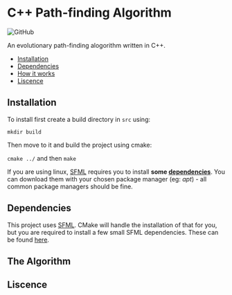 # C++ Path-finding Algorithm

![GitHub](https://img.shields.io/github/license/HamishHamiltonSmith/Cpp-Pathfinder)

An evolutionary path-finding alogorithm written in C++.

+ [Installation](#installation)
+ [Dependencies](#dependencies)
+ [How it works](#the-algorithm)
+ [Liscence](#liscence)



## Installation

To install first create a build directory in `src` using:

  `mkdir build`
  
Then move to it and build the project using cmake:

  `cmake ../` and then
  `make`

If you are using linux, [SFML](https://github.com/SFML/SFML) requires you to install **some [dependencies](#dependencies)**.
You can download them with your chosen package manager (eg: *apt*) - all common package managers should be fine.


## Dependencies

This project uses [SFML](https://github.com/SFML/SFML). CMake will handle the installation of that for you, but you are required to install a few small SFML dependencies. These can be found [here](https://github.com/SFML/SFML#external-libraries-used-by-sfml).




## The Algorithm

## Liscence
